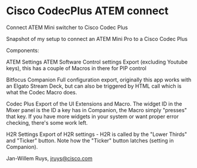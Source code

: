 # Cisco CodecPlus ATEM connect
Connect ATEM Mini switcher to Cisco Codec Plus

Snapshot of my setup to connect an ATEM Mini Pro to a Cisco Codec Plus

Components:

ATEM Settings
ATEM Software Control settings Export (excluding Youtube keys), this has a couple of Macros in there for PIP control

Bitfocus Companion
Full configuration export, originally this app works with an Elgato Stream Deck, but can also be triggered by HTML call which is what the Codec Macro does.

Codec Plus
Export of the UI Extensions and Macro. The widget ID in the Mixer panel is the ID a key has in Companion, the Macro simply "presses" that key. If you have more widgets in your system or want proper error checking, there's some work left.

H2R Settings
Export of H2R settings - H2R is called by the "Lower Thirds" and "Ticker" button. Note how the "Ticker" button latches (setting in Companion).


Jan-Willem Ruys, jruys@cisco.com
